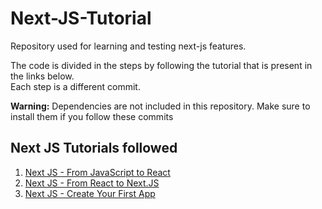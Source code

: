 # Next-JS-Tutorial

Repository used for learning and testing next-js features.<br>

The code is divided in the steps by following the tutorial that is present in the links below.<br>
Each step is a different commit.

**Warning:** Dependencies are not included in this repository. Make sure to install them if you follow these commits

## Next JS Tutorials followed

1. [Next JS - From JavaScript to React](https://nextjs.org/learn/foundations/from-javascript-to-react)<br>
2. [Next JS - From React to Next.JS](https://nextjs.org/learn/foundations/from-react-to-nextjs)
3. [Next JS - Create Your First App](https://nextjs.org/learn/basics/create-nextjs-app)
